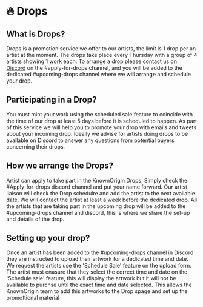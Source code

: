 # :fire: Drops

## What is Drops?

Drops is a promotion service we offer to our artists, the limit is 1 drop per an artist at the moment. The drops take place every Thursday with a group of 4 artists showing 1 work each. To arrange a drop please contact us on [Discord](https://discord.gg/2whPWbq) on the #apply-for-drops channel, and you will be added to the dedicated #upcoming-drops channel where we will arrange and schedule your drop.


## Participating in a Drop?
You must mint your work using the scheduled sale feature to coincide with the time of our drop at least 5 days before it is scheduled to happen. As part of this service we will help you to promote your drop with emails and tweets about your incoming drop. Ideally we advise for artists doing drops to be available on Discord to answer any questions from potential buyers concerning their drops.


## How we arrange the Drops?
Artist can apply to take part in the KnownOrigin Drops. Simply check the #Apply-for-drops discord channel and put your name forward.
Our artist liaison will check the Drop schedulre and add the artist to the next available date. We will contact the artist at least a week before the dedicated drop. All the artists that are taking part in the upcoming drop will be added to the #upcoming-drops channel and discord, this is where we share the set-up and details of the drop. 


## Setting up your drop?
Once an artist has been added to the #upcoming-drops channel in Discord they are instructed to upload their artwork for a dedicated time and date. We request the artists use the 'Schedule Sale' feature on the upload form. The artist must enasure that they select the correct time and date on the 'Schedule sale' feature, this will display the artwork but it will not be available to purchse until the exact time and date selected. This allows the KnownOrigin team to add this artworks to the Drop spage and set up the promottional material  








